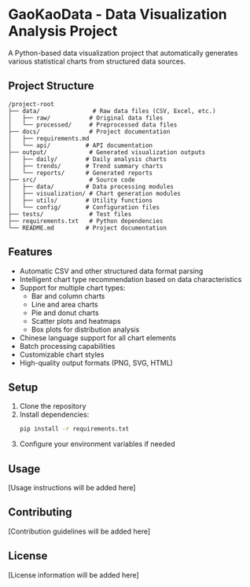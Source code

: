 # GaoKaoData - Data Visualization Analysis Project

A Python-based data visualization project that automatically generates various statistical charts from structured data sources.

## Project Structure

```
/project-root
├── data/               # Raw data files (CSV, Excel, etc.)
│   ├── raw/           # Original data files
│   └── processed/     # Preprocessed data files
├── docs/              # Project documentation
│   ├── requirements.md
│   └── api/          # API documentation
├── output/            # Generated visualization outputs
│   ├── daily/        # Daily analysis charts
│   ├── trends/       # Trend summary charts
│   └── reports/      # Generated reports
├── src/               # Source code
│   ├── data/         # Data processing modules
│   ├── visualization/ # Chart generation modules
│   ├── utils/        # Utility functions
│   └── config/       # Configuration files
├── tests/             # Test files
├── requirements.txt   # Python dependencies
└── README.md         # Project documentation
```

## Features

- Automatic CSV and other structured data format parsing
- Intelligent chart type recommendation based on data characteristics
- Support for multiple chart types:
  - Bar and column charts
  - Line and area charts
  - Pie and donut charts
  - Scatter plots and heatmaps
  - Box plots for distribution analysis
- Chinese language support for all chart elements
- Batch processing capabilities
- Customizable chart styles
- High-quality output formats (PNG, SVG, HTML)

## Setup

1. Clone the repository
2. Install dependencies:
   ```bash
   pip install -r requirements.txt
   ```
3. Configure your environment variables if needed

## Usage

[Usage instructions will be added here]

## Contributing

[Contribution guidelines will be added here]

## License

[License information will be added here]
